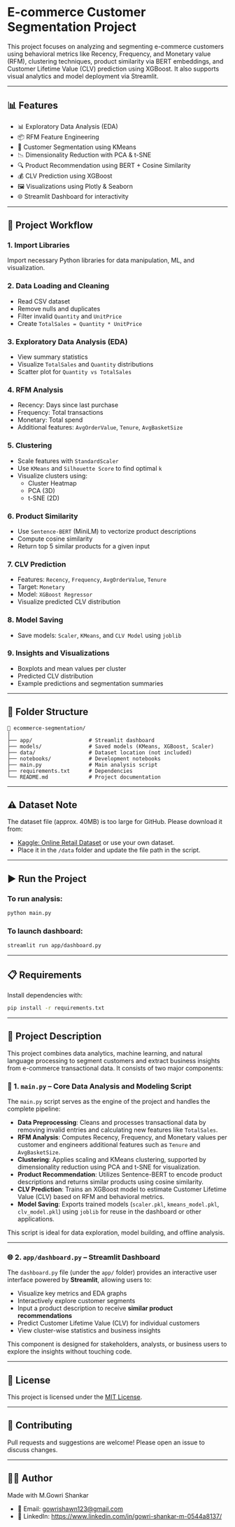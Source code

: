 #  E-commerce Customer Segmentation Project

This project focuses on analyzing and segmenting e-commerce customers using behavioral metrics like Recency, Frequency, and Monetary value (RFM), clustering techniques, product similarity via BERT embeddings, and Customer Lifetime Value (CLV) prediction using XGBoost. It also supports visual analytics and model deployment via Streamlit.

---

## 📊 Features

- 📊 Exploratory Data Analysis (EDA)
- 📦 RFM Feature Engineering
- 🧠 Customer Segmentation using KMeans
- 📉 Dimensionality Reduction with PCA & t-SNE
- 🔍 Product Recommendation using BERT + Cosine Similarity
- 💰 CLV Prediction using XGBoost
- 🖼️ Visualizations using Plotly & Seaborn
- 🌐 Streamlit Dashboard for interactivity

---

## 🔪 Project Workflow

### 1. **Import Libraries**
Import necessary Python libraries for data manipulation, ML, and visualization.

### 2. **Data Loading and Cleaning**
- Read CSV dataset
- Remove nulls and duplicates
- Filter invalid `Quantity` and `UnitPrice`
- Create `TotalSales = Quantity * UnitPrice`

### 3. **Exploratory Data Analysis (EDA)**
- View summary statistics
- Visualize `TotalSales` and `Quantity` distributions
- Scatter plot for `Quantity vs TotalSales`

### 4. **RFM Analysis**
- Recency: Days since last purchase
- Frequency: Total transactions
- Monetary: Total spend
- Additional features: `AvgOrderValue`, `Tenure`, `AvgBasketSize`

### 5. **Clustering**
- Scale features with `StandardScaler`
- Use `KMeans` and `Silhouette Score` to find optimal `k`
- Visualize clusters using:
  - Cluster Heatmap
  - PCA (3D)
  - t-SNE (2D)

### 6. **Product Similarity**
- Use `Sentence-BERT` (MiniLM) to vectorize product descriptions
- Compute cosine similarity
- Return top 5 similar products for a given input

### 7. **CLV Prediction**
- Features: `Recency`, `Frequency`, `AvgOrderValue`, `Tenure`
- Target: `Monetary`
- Model: `XGBoost Regressor`
- Visualize predicted CLV distribution

### 8. **Model Saving**
- Save models: `Scaler`, `KMeans`, and `CLV Model` using `joblib`

### 9. **Insights and Visualizations**
- Boxplots and mean values per cluster
- Predicted CLV distribution
- Example predictions and segmentation summaries

---

## 📂 Folder Structure

```
📁 ecommerce-segmentation/
│
├── app/                  # Streamlit dashboard
├── models/               # Saved models (KMeans, XGBoost, Scaler)
├── data/                 # Dataset location (not included)
├── notebooks/            # Development notebooks
├── main.py               # Main analysis script
├── requirements.txt      # Dependencies
└── README.md             # Project documentation
```

---

## ⚠️ Dataset Note
The dataset file (approx. 40MB) is too large for GitHub. Please download it from:
- [Kaggle: Online Retail Dataset](https://www.kaggle.com/) or use your own dataset.
- Place it in the `/data` folder and update the file path in the script.

---

## ▶️ Run the Project

### To run analysis:
```bash
python main.py
```

### To launch dashboard:
```bash
streamlit run app/dashboard.py
```

---

## 📋 Requirements
Install dependencies with:
```bash
pip install -r requirements.txt
```

---

## 📜 Project Description

This project combines data analytics, machine learning, and natural language processing to segment customers and extract business insights from e-commerce transactional data. It consists of two major components:

### 🔧 1. `main.py` – Core Data Analysis and Modeling Script

The `main.py` script serves as the engine of the project and handles the complete pipeline:

- **Data Preprocessing**: Cleans and processes transactional data by removing invalid entries and calculating new features like `TotalSales`.
- **RFM Analysis**: Computes Recency, Frequency, and Monetary values per customer and engineers additional features such as `Tenure` and `AvgBasketSize`.
- **Clustering**: Applies scaling and KMeans clustering, supported by dimensionality reduction using PCA and t-SNE for visualization.
- **Product Recommendation**: Utilizes Sentence-BERT to encode product descriptions and returns similar products using cosine similarity.
- **CLV Prediction**: Trains an XGBoost model to estimate Customer Lifetime Value (CLV) based on RFM and behavioral metrics.
- **Model Saving**: Exports trained models (`scaler.pkl`, `kmeans_model.pkl`, `clv_model.pkl`) using `joblib` for reuse in the dashboard or other applications.

This script is ideal for data exploration, model building, and offline analysis.

---

### 🌐 2. `app/dashboard.py` – Streamlit Dashboard

The `dashboard.py` file (under the `app/` folder) provides an interactive user interface powered by **Streamlit**, allowing users to:

- Visualize key metrics and EDA graphs
- Interactively explore customer segments
- Input a product description to receive **similar product recommendations**
- Predict Customer Lifetime Value (CLV) for individual customers
- View cluster-wise statistics and business insights

This component is designed for stakeholders, analysts, or business users to explore the insights without touching code.

---

## 📜 License
This project is licensed under the [MIT License](LICENSE).

---

## 🤝 Contributing
Pull requests and suggestions are welcome! Please open an issue to discuss changes.

---

## 👨‍💼 Author
Made with M.Gowri Shankar
- 📧 Email: gowrishawn123@gmail.com
- 🔗 LinkedIn: https://www.linkedin.com/in/gowri-shankar-m-0544a8137/


